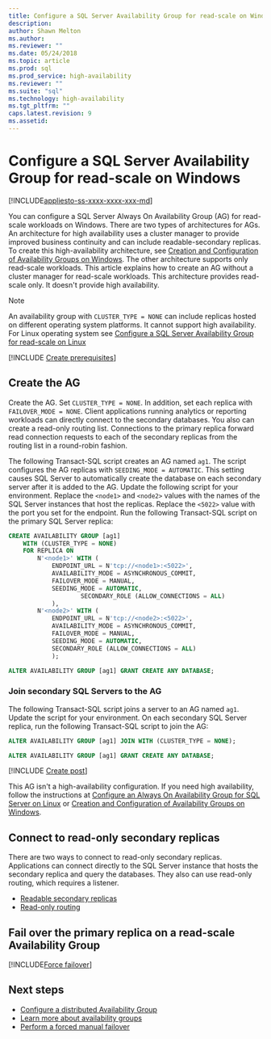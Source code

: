 ```yaml
---
title: Configure a SQL Server Availability Group for read-scale on Windows | Microsoft Docs
description:
author: Shawn Melton
ms.author:
ms.reviewer: ""
ms.date: 05/24/2018
ms.topic: article
ms.prod: sql
ms.prod_service: high-availability
ms.reviewer: ""
ms.suite: "sql"
ms.technology: high-availability
ms.tgt_pltfrm: ""
caps.latest.revision: 9
ms.assetid:
---
```

# Configure a SQL Server Availability Group for read-scale on Windows

[!INCLUDE[appliesto-ss-xxxx-xxxx-xxx-md](../../../includes/appliesto-ss-xxxx-xxxx-xxx-md.md)]

You can configure a SQL Server Always On Availability Group (AG) for read-scale workloads on Windows. There are two types of architectures for AGs. An architecture for high availability uses a cluster manager to provide improved business continuity and can include readable-secondary replicas. To create this high-availability architecture, see [Creation and Configuration of Availability Groups on Windows](creation-and-configuration-of-availability-groups-sql-server.md). The other architecture supports only read-scale workloads. This article explains how to create an AG without a cluster manager for read-scale workloads. This architecture provides read-scale only. It doesn't provide high availability.

>[!NOTE]
>An availability group with `CLUSTER_TYPE = NONE` can include replicas hosted on different operating system platforms. It cannot support high availability. For Linux operating system see [Configure a SQL Server Availability Group for read-scale on Linux](sql-server-linux-availability-group-configure-rs.md)

[!INCLUDE [Create prerequisites](../includes/ss-availability-group-rs-prereq.md)]

## Create the AG

Create the AG. Set `CLUSTER_TYPE = NONE`. In addition, set each replica with `FAILOVER_MODE = NONE`. Client applications running analytics or reporting workloads can directly connect to the secondary databases. You also can create a read-only routing list. Connections to the primary replica forward read connection requests to each of the secondary replicas from the routing list in a round-robin fashion.

The following Transact-SQL script creates an AG named `ag1`. The script configures the AG replicas with `SEEDING_MODE = AUTOMATIC`. This setting causes SQL Server to automatically create the database on each secondary server after it is added to the AG. Update the following script for your environment. Replace the `<node1>` and `<node2>` values with the names of the SQL Server instances that host the replicas. Replace the `<5022>` value with the port you set for the endpoint. Run the following Transact-SQL script on the primary SQL Server replica:

```SQL
CREATE AVAILABILITY GROUP [ag1]
    WITH (CLUSTER_TYPE = NONE)
    FOR REPLICA ON
        N'<node1>' WITH (
            ENDPOINT_URL = N'tcp://<node1>:<5022>',
		    AVAILABILITY_MODE = ASYNCHRONOUS_COMMIT,
		    FAILOVER_MODE = MANUAL,
		    SEEDING_MODE = AUTOMATIC,
                    SECONDARY_ROLE (ALLOW_CONNECTIONS = ALL)
		    ),
        N'<node2>' WITH (
		    ENDPOINT_URL = N'tcp://<node2>:<5022>',
		    AVAILABILITY_MODE = ASYNCHRONOUS_COMMIT,
		    FAILOVER_MODE = MANUAL,
		    SEEDING_MODE = AUTOMATIC,
		    SECONDARY_ROLE (ALLOW_CONNECTIONS = ALL)
		    );

ALTER AVAILABILITY GROUP [ag1] GRANT CREATE ANY DATABASE;
```

### Join secondary SQL Servers to the AG

The following Transact-SQL script joins a server to an AG named `ag1`. Update the script for your environment. On each secondary SQL Server replica, run the following Transact-SQL script to join the AG:

```SQL
ALTER AVAILABILITY GROUP [ag1] JOIN WITH (CLUSTER_TYPE = NONE);

ALTER AVAILABILITY GROUP [ag1] GRANT CREATE ANY DATABASE;
```

[!INCLUDE [Create post](../includes/ss-availability-group-rs-postactivity.md)]

This AG isn't a high-availability configuration. If you need high availability, follow the instructions at [Configure an Always On Availability Group for SQL Server on Linux](sql-server-linux-availability-group-configure-ha.md) or [Creation and Configuration of Availability Groups on Windows](creation-and-configuration-of-availability-groups-sql-server.md).

## Connect to read-only secondary replicas

There are two ways to connect to read-only secondary replicas. Applications can connect directly to the SQL Server instance that hosts the secondary replica and query the databases. They also can use read-only routing, which requires a listener.

* [Readable secondary replicas](../database-engine/availability-groups/windows/active-secondaries-readable-secondary-replicas-always-on-availability-groups.md)
* [Read-only routing](../database-engine/availability-groups/windows/listeners-client-connectivity-application-failover.md#ConnectToSecondary)

## Fail over the primary replica on a read-scale Availability Group

[!INCLUDE[Force failover](../includes/ss-force-failover-read-scale-out.md)]

## Next steps

* [Configure a distributed Availability Group](..\database-engine\availability-groups\windows\distributed-availability-groups-always-on-availability-groups.md)
* [Learn more about availability groups](..\database-engine\availability-groups\windows\overview-of-always-on-availability-groups-sql-server.md)
* [Perform a forced manual failover](../database-engine/availability-groups/windows/perform-a-forced-manual-failover-of-an-availability-group-sql-server.md)
